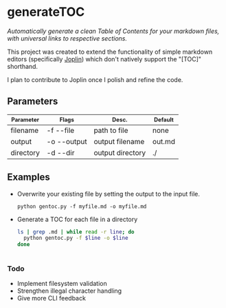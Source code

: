 # generateTOC

*Automatically generate a clean Table of Contents for your markdown files, with universal links to respective sections.*

This project was created to extend the functionality of simple markdown editors (specifically [Joplin](https://github.com/laurent22/joplin/)) which don't natively support the "[TOC]" shorthand.

I plan to contribute to Joplin once I polish and refine the code.

## Parameters

| <span style="font-size:80%">Parameter</span> | <span style="font-size:80%">Flags</span> | <span style="font-size:80%">Desc.</span> | <span style="font-size:80%">Default</span> |
| -------------------------------------------- | ---------------------------------------- | ---------------------------------------- | ------------------------------------------ |
| filename                                     | -f --file                                | path to file                             | none                                       |
| output                                       | -o --output                              | output filename                          | out.md                                     |
| directory                                    | -d --dir                                 | output directory                         | ./                                         |

## Examples

- Overwrite your existing file by setting the output to the input file.

  ```
  python gentoc.py -f myfile.md -o myfile.md
  ```

- Generate a  TOC for each file in a directory

  ```bash
  ls | grep .md | while read -r line; do
  	python gentoc.py -f $line -o $line
  done
  	
  ```
### Todo

- Implement filesystem validation
- Strengthen illegal character handling
- Give more CLI feedback
  

